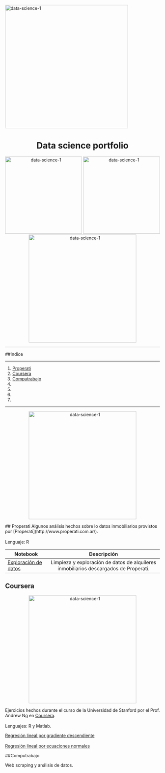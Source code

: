 <img src="http://redescenica.com/wp-content/uploads/2014/02/pagina-en-construccion.jpg" alt="data-science-1" 
  width="400"><br>

<h1 align="center">Data science portfolio</h1>

<p align="center">
  <img src="https://github.com/martinehman/data-science-portfolio/blob/master/images/ds1.jpg" alt="data-science-1" 
  width="250">
  <img src="https://github.com/martinehman/data-science-portfolio/blob/master/images/ds2.png" alt="data-science-1" 
  width="250">
  <img src="https://github.com/martinehman/data-science-portfolio/blob/master/images/ds3.png" alt="data-science-1" 
  width="350">
</p>

*** 
##Indice
*** 
1. [Properati](#Properati)
2. [Coursera](#Coursera)
3. [Computrabajo](#Computrabajo)
4. 
5. 
6. 
7. 
*** 

<p align = "center">
  <img src="https://github.com/martinehman/data-science-portfolio/blob/master/images/properati.jpg" alt="data-science-1" 
  width="350">
</p>
## Properati
Algunos análisis hechos sobre lo datos inmobiliarios provistos por [Properati](http://www.properati.com.ar/).
<br></br>
Lenguaje: R

| Notebook      | Descripción    |
| ------------- |:--------------:|
| [Exploración de datos](https://github.com/martinehman/data-science-portfolio/blob/master/properati/exploracion-de-datos.ipynb)  | Limpieza y exploración de datos de alquileres inmobiliarios descargados de Properati.|




## Coursera
<p align = "center">
  <img src="https://github.com/martinehman/data-science-portfolio/blob/master/images/coursera.jpeg" alt="data-science-1" 
  width="350">
</p>

Ejercicios hechos durante el curso de la Universidad de Stanford por el Prof. Andrew Ng en [Coursera](https://www.coursera.org/learn/machine-learning).
<br></br>
Lenguajes: R y Matlab.

[Regresión lineal por gradiente descendiente](https://github.com/martinehman/data-science-portfolio/blob/master/foodtruck-linear-regression/foodtruck-linear-regression-by-gradient-descent.ipynb)
<br></br>
[Regresión lineal por ecuaciones normales](https://github.com/martinehman/data-science-portfolio/blob/master/foodtruck-linear-regression/foodtruck-linear-regression-by-normal-equations.ipynb)

##Computrabajo

Web scraping y análisis de datos.
